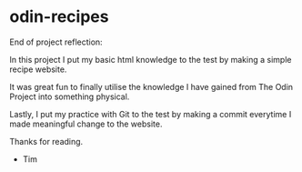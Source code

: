 # odin-recipes

End of project reflection:

In this project I put my basic html knowledge to the test by making a simple recipe website.

It was great fun to finally utilise the knowledge I have gained from The Odin Project into something physical.

Lastly, I put my practice with Git to the test by making a commit everytime I made meaningful change to the website.

Thanks for reading.

- Tim